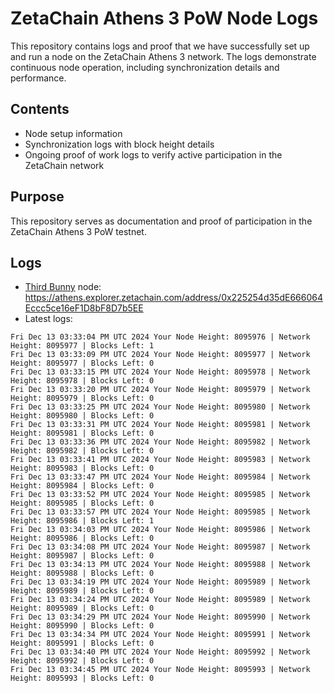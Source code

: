 # ZetaChain Athens 3 PoW Node Logs
This repository contains logs and proof that we have successfully set up and run a node on the ZetaChain Athens 3 network. The logs demonstrate continuous node operation, including synchronization details and performance.

## Contents
- Node setup information
- Synchronization logs with block height details
- Ongoing proof of work logs to verify active participation in the ZetaChain network

## Purpose
This repository serves as documentation and proof of participation in the ZetaChain Athens 3 PoW testnet.

## Logs

- [Third Bunny](https://thirdbunny.xyz/) node: https://athens.explorer.zetachain.com/address/0x225254d35dE666064Eccc5ce16eF1D8bF8D7b5EE
- Latest logs:
```
Fri Dec 13 03:33:04 PM UTC 2024 Your Node Height: 8095976 | Network Height: 8095977 | Blocks Left: 1
Fri Dec 13 03:33:09 PM UTC 2024 Your Node Height: 8095977 | Network Height: 8095977 | Blocks Left: 0
Fri Dec 13 03:33:15 PM UTC 2024 Your Node Height: 8095978 | Network Height: 8095978 | Blocks Left: 0
Fri Dec 13 03:33:20 PM UTC 2024 Your Node Height: 8095979 | Network Height: 8095979 | Blocks Left: 0
Fri Dec 13 03:33:25 PM UTC 2024 Your Node Height: 8095980 | Network Height: 8095980 | Blocks Left: 0
Fri Dec 13 03:33:31 PM UTC 2024 Your Node Height: 8095981 | Network Height: 8095981 | Blocks Left: 0
Fri Dec 13 03:33:36 PM UTC 2024 Your Node Height: 8095982 | Network Height: 8095982 | Blocks Left: 0
Fri Dec 13 03:33:41 PM UTC 2024 Your Node Height: 8095983 | Network Height: 8095983 | Blocks Left: 0
Fri Dec 13 03:33:47 PM UTC 2024 Your Node Height: 8095984 | Network Height: 8095984 | Blocks Left: 0
Fri Dec 13 03:33:52 PM UTC 2024 Your Node Height: 8095985 | Network Height: 8095985 | Blocks Left: 0
Fri Dec 13 03:33:57 PM UTC 2024 Your Node Height: 8095985 | Network Height: 8095986 | Blocks Left: 1
Fri Dec 13 03:34:03 PM UTC 2024 Your Node Height: 8095986 | Network Height: 8095986 | Blocks Left: 0
Fri Dec 13 03:34:08 PM UTC 2024 Your Node Height: 8095987 | Network Height: 8095987 | Blocks Left: 0
Fri Dec 13 03:34:13 PM UTC 2024 Your Node Height: 8095988 | Network Height: 8095988 | Blocks Left: 0
Fri Dec 13 03:34:19 PM UTC 2024 Your Node Height: 8095989 | Network Height: 8095989 | Blocks Left: 0
Fri Dec 13 03:34:24 PM UTC 2024 Your Node Height: 8095989 | Network Height: 8095989 | Blocks Left: 0
Fri Dec 13 03:34:29 PM UTC 2024 Your Node Height: 8095990 | Network Height: 8095990 | Blocks Left: 0
Fri Dec 13 03:34:34 PM UTC 2024 Your Node Height: 8095991 | Network Height: 8095991 | Blocks Left: 0
Fri Dec 13 03:34:40 PM UTC 2024 Your Node Height: 8095992 | Network Height: 8095992 | Blocks Left: 0
Fri Dec 13 03:34:45 PM UTC 2024 Your Node Height: 8095993 | Network Height: 8095993 | Blocks Left: 0
```
